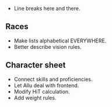 - Line breaks here and there.

## Races
- Make lists alphabetical EVERYWHERE.
- Better describe vision rules.

## Character sheet
- Connect skills and proficiencies.
- Let Allu deal with frontend.
- Modify HiT calculation.
- Add weight rules.